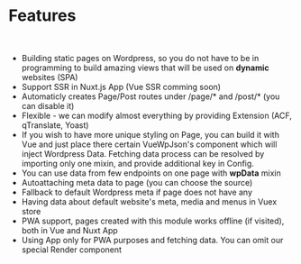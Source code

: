 # Features

<br>

- Building static pages on Wordpress, so you do not have to be in programming to build amazing views that will be used on **dynamic** websites (SPA)
- Support SSR in Nuxt.js App (Vue SSR comming soon)
- Automaticly creates Page/Post routes under /page/* and /post/* (you can disable it)
- Flexible - we can modify almost everything by providing Extension (ACF, qTranslate, Yoast)
- If you wish to have more unique styling on Page, you can build it with Vue and just place there certain VueWpJson's component which will inject Wordpress Data. Fetching data process can be resolved by importing only one mixin, and provide additional key in Config.
- You can use data from few endpoints on one page with **wpData** mixin
- Autoattaching meta data to page (you can choose the source)
- Fallback to default Wordpress meta if page does not have any
- Having data about default website's meta, media and menus in Vuex store
- PWA support, pages created with this module works offline (if visited), both in Vue and Nuxt App
- Using App only for PWA purposes and fetching data. You can omit our special Render component
<br>
